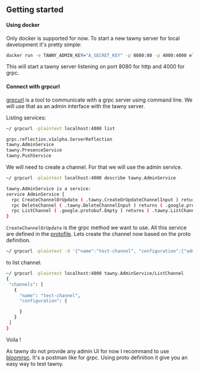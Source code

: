 ## Getting started


#### Using docker
Only docker is supported for now. To start a new tawny server for local development it's pretty simple:

```bash
docker run -e TAWNY_ADMIN_KEY="A_SECRET_KEY" -p 8080:80 -p 4000:4000 elmazout/tawny
```
This will start a tawny server listening on port 8080 for http and 4000 for grpc.

#### Connect with grpcurl
[grpcurl](https://github.com/fullstorydev/grpcurl) is a tool to communicate with a grpc server using command line. We will use that as an admin interface with the tawny server.

Listing services:
```bash
~/ grpcurl -plaintext localhost:4000 list

grpc.reflection.v1alpha.ServerReflection
tawny.AdminService
tawny.PresenceService
tawny.PushService
```

We will need to create a channel. For that we will use the admin service.
```bash
~/ grpcurl -plaintext localhost:4000 describe tawny.AdminService

tawny.AdminService is a service:
service AdminService {
  rpc CreateChannelOrUpdate ( .tawny.CreateOrUpdateChannelInput ) returns ( .google.protobuf.Empty );
  rpc DeleteChannel ( .tawny.DeleteChannelInput ) returns ( .google.protobuf.Empty );
  rpc ListChannel ( .google.protobuf.Empty ) returns ( .tawny.ListChannelOutput );
}
```
``CreateChannelOrUpdate`` is the grpc method we want to use. All this service are defined in the [protofile](https://github.com/nicolasgere/Tawny/tree/master/protos).
Lets create the channel now based on the proto definition.

```bash
~/ grpcurl -plaintext -d '{"name":"test-channel", "configuration":{"admin_required_to_push":false}}' localhost:4000 tawny.AdminService/CreateChannelOrUpdate
```
 to list channel.
 
 ```bash
~/ grpcurl -plaintext localhost:4000 tawny.AdminService/ListChannel
{
  "channels": [
    {
      "name": "test-channel",
      "configuration": {

      }
    }
  ]
}
 ```
Voila !

As tawny do not provide any admin UI for now I recommand to use [bloomrpc](https://github.com/uw-labs/bloomrpc). It's a postman like for grpc. Using proto definition it give you an easy way to test tawny.

